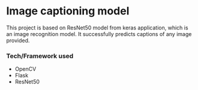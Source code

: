 # Image captioning model
This project is based on ResNet50 model from keras application, which is an image recognition model. It successfully predicts captions of any image provided.

### Tech/Framework used
- OpenCV 
- Flask
- ResNet50

